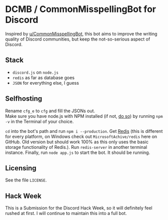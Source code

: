 # DCMB / CommonMisspellingBot for Discord

Inspired by [u/CommonMisspellingBot](https://reddit.com/user/CommonMisspellingBot), this bot aims to improve the writing quality of Discord communities, but keep the not-so-serious aspect of Discord.

## Stack
- `discord.js` on `node.js`
- `redis` as far as database goes
- `JSON` for everything else, I guess

## Selfhosting
Rename `cfg_e` to `cfg` and fill the JSONs out.  
Make sure you have node.js with NPM installed (if not, [do so](https://nodejs.org)) by running `npm -v` in the Terminal of your choice.  
  
`cd` into the bot's path and run `npm i --production`. Get [Redis](https://redis.io) (this is different for every platform, on Windows check out `MicrosoftAchive/redis` here on GitHub. Old version but should work 100% as this only uses the basic storage functionality of Redis.). Run `redis-server` in another terminal instance. Finally, run `node app.js` to start the bot. It should be running.

## Licensing
See the file `LICENSE`.

## Hack Week
This is a Submission for the Discord Hack Week, so it will definitely feel rushed at first. I will continue to maintain this into a full bot.